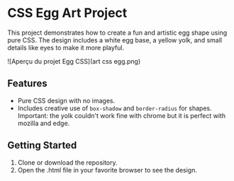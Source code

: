 # CSS Egg Art Project

This project demonstrates how to create a fun and artistic egg shape using pure CSS. The design includes a white egg base, a yellow yolk, and small details like eyes to make it more playful.

![Aperçu du projet Egg CSS](art css egg.png)


## Features

- Pure CSS design with no images.
- Includes creative use of `box-shadow` and `border-radius` for shapes.
 Important: the yolk couldn't work fine with chrome but it is perfect with mozilla and edge. 

## Getting Started

1. Clone or download the repository.
2. Open the .html file in your favorite browser to see the design.



